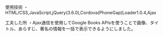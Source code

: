 使用技術
・HTML/CSS,JavaScript,jQuery(3.6.0),Cordova(PhoneGap)Loader1.0.4,Ajax

工夫した所
・Ajax通信を使用してGoogle Books APIsを使うことで画像、タイトル、あらすじ、著名の情報を一括で表示できるようにしました。




